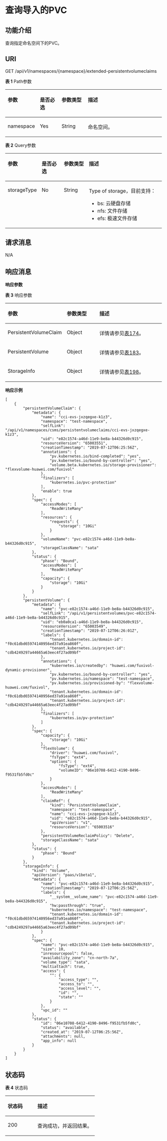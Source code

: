 # 查询导入的PVC<a name="cci_02_2022"></a>

## 功能介绍<a name="section54875957"></a>

查询指定命名空间下的PVC。

## URI<a name="section24121565"></a>

GET /api/v1/namespaces/\{namespace\}/extended-persistentvolumeclaims

**表 1**  Path参数

<a name="table16725372"></a>
<table><thead align="left"><tr id="row46809697"><th class="cellrowborder" valign="top" width="17.76%" id="mcps1.2.5.1.1"><p id="p33489078"><a name="p33489078"></a><a name="p33489078"></a>参数</p>
</th>
<th class="cellrowborder" valign="top" width="14.14%" id="mcps1.2.5.1.2"><p id="p28260775"><a name="p28260775"></a><a name="p28260775"></a>是否必选</p>
</th>
<th class="cellrowborder" valign="top" width="17.09%" id="mcps1.2.5.1.3"><p id="p980322612388"><a name="p980322612388"></a><a name="p980322612388"></a>参数类型</p>
</th>
<th class="cellrowborder" valign="top" width="51.01%" id="mcps1.2.5.1.4"><p id="p7421470"><a name="p7421470"></a><a name="p7421470"></a>描述</p>
</th>
</tr>
</thead>
<tbody><tr id="row64268160"><td class="cellrowborder" valign="top" width="17.76%" headers="mcps1.2.5.1.1 "><p id="p38338487"><a name="p38338487"></a><a name="p38338487"></a>namespace</p>
</td>
<td class="cellrowborder" valign="top" width="14.14%" headers="mcps1.2.5.1.2 "><p id="p18409771"><a name="p18409771"></a><a name="p18409771"></a>Yes</p>
</td>
<td class="cellrowborder" valign="top" width="17.09%" headers="mcps1.2.5.1.3 "><p id="p15803152673812"><a name="p15803152673812"></a><a name="p15803152673812"></a>String</p>
</td>
<td class="cellrowborder" valign="top" width="51.01%" headers="mcps1.2.5.1.4 "><p id="p14796483"><a name="p14796483"></a><a name="p14796483"></a>命名空间。</p>
</td>
</tr>
</tbody>
</table>

**表 2**  Query参数

<a name="table57664488"></a>
<table><thead align="left"><tr id="row28189627"><th class="cellrowborder" valign="top" width="17.630000000000003%" id="mcps1.2.5.1.1"><p id="p1658455"><a name="p1658455"></a><a name="p1658455"></a>参数</p>
</th>
<th class="cellrowborder" valign="top" width="14.829999999999998%" id="mcps1.2.5.1.2"><p id="p9490272"><a name="p9490272"></a><a name="p9490272"></a>是否必选</p>
</th>
<th class="cellrowborder" valign="top" width="16.400000000000002%" id="mcps1.2.5.1.3"><p id="p117163"><a name="p117163"></a><a name="p117163"></a>参数类型</p>
</th>
<th class="cellrowborder" valign="top" width="51.13999999999999%" id="mcps1.2.5.1.4"><p id="p30514590"><a name="p30514590"></a><a name="p30514590"></a>描述</p>
</th>
</tr>
</thead>
<tbody><tr id="row55762700"><td class="cellrowborder" valign="top" width="17.630000000000003%" headers="mcps1.2.5.1.1 "><p id="p20484818"><a name="p20484818"></a><a name="p20484818"></a>storageType</p>
</td>
<td class="cellrowborder" valign="top" width="14.829999999999998%" headers="mcps1.2.5.1.2 "><p id="p48948360"><a name="p48948360"></a><a name="p48948360"></a>No</p>
</td>
<td class="cellrowborder" valign="top" width="16.400000000000002%" headers="mcps1.2.5.1.3 "><p id="p48657561"><a name="p48657561"></a><a name="p48657561"></a>String</p>
</td>
<td class="cellrowborder" valign="top" width="51.13999999999999%" headers="mcps1.2.5.1.4 "><p id="p5394248"><a name="p5394248"></a><a name="p5394248"></a>Type of storage，目前支持：</p>
<a name="ul19102811391"></a><a name="ul19102811391"></a><ul id="ul19102811391"><li>bs: 云硬盘存储</li><li>nfs: 文件存储</li><li>efs:  极速文件存储</li></ul>
</td>
</tr>
</tbody>
</table>

## 请求消息<a name="section15767494"></a>

N/A

## 响应消息<a name="section7689721"></a>

**响应参数**

**表 3**  响应参数

<a name="table52727095"></a>
<table><thead align="left"><tr id="row34322009"><th class="cellrowborder" valign="top" width="19.72%" id="mcps1.2.4.1.1"><p id="p28619382"><a name="p28619382"></a><a name="p28619382"></a>参数</p>
</th>
<th class="cellrowborder" valign="top" width="24.72%" id="mcps1.2.4.1.2"><p id="p36468595"><a name="p36468595"></a><a name="p36468595"></a>参数类型</p>
</th>
<th class="cellrowborder" valign="top" width="55.559999999999995%" id="mcps1.2.4.1.3"><p id="p1166200"><a name="p1166200"></a><a name="p1166200"></a>描述</p>
</th>
</tr>
</thead>
<tbody><tr id="row27353390"><td class="cellrowborder" valign="top" width="19.72%" headers="mcps1.2.4.1.1 "><p id="p1032124"><a name="p1032124"></a><a name="p1032124"></a>PersistentVolumeClaim</p>
</td>
<td class="cellrowborder" valign="top" width="24.72%" headers="mcps1.2.4.1.2 "><p id="p16493259"><a name="p16493259"></a><a name="p16493259"></a>Object</p>
</td>
<td class="cellrowborder" valign="top" width="55.559999999999995%" headers="mcps1.2.4.1.3 "><p id="p60885635"><a name="p60885635"></a><a name="p60885635"></a>详情请参见<a href="数据结构.md#table37685299">表174</a>。</p>
</td>
</tr>
<tr id="row11099805"><td class="cellrowborder" valign="top" width="19.72%" headers="mcps1.2.4.1.1 "><p id="p26669028"><a name="p26669028"></a><a name="p26669028"></a>PersistentVolume</p>
</td>
<td class="cellrowborder" valign="top" width="24.72%" headers="mcps1.2.4.1.2 "><p id="p536765711525"><a name="p536765711525"></a><a name="p536765711525"></a>Object</p>
</td>
<td class="cellrowborder" valign="top" width="55.559999999999995%" headers="mcps1.2.4.1.3 "><p id="p22689808"><a name="p22689808"></a><a name="p22689808"></a>详情请参见<a href="数据结构.md#table24845910">表183</a>。</p>
</td>
</tr>
<tr id="row2881685"><td class="cellrowborder" valign="top" width="19.72%" headers="mcps1.2.4.1.1 "><p id="p32089967"><a name="p32089967"></a><a name="p32089967"></a>StorageInfo</p>
</td>
<td class="cellrowborder" valign="top" width="24.72%" headers="mcps1.2.4.1.2 "><p id="p445425712528"><a name="p445425712528"></a><a name="p445425712528"></a>Object</p>
</td>
<td class="cellrowborder" valign="top" width="55.559999999999995%" headers="mcps1.2.4.1.3 "><p id="p21772565"><a name="p21772565"></a><a name="p21772565"></a>详情请参见<a href="数据结构.md#table60569775">表198</a>。</p>
</td>
</tr>
</tbody>
</table>

**响应示例**

```
[
    {
        "persistentVolumeClaim": {
            "metadata": {
                "name": "cci-evs-jxzqegxe-k1z3",
                "namespace": "test-namespace",
                "selfLink": "/api/v1/namespaces/csms/persistentvolumeclaims/cci-evs-jxzqegxe-k1z3",
                "uid": "e82c1574-a46d-11e9-be8a-b44326d0c915",
                "resourceVersion": "65003551",
                "creationTimestamp": "2019-07-12T06:25:56Z",
                "annotations": {
                    "pv.kubernetes.io/bind-completed": "yes",
                    "pv.kubernetes.io/bound-by-controller": "yes",
                    "volume.beta.kubernetes.io/storage-provisioner": "flexvolume-huawei.com/fuxivol"
                },
                "finalizers": [
                    "kubernetes.io/pvc-protection"
                ],
                "enable": true
            },
            "spec": {
                "accessModes": [
                    "ReadWriteMany"
                ],
                "resources": {
                    "requests": {
                        "storage": "10Gi"
                    }
                },
                "volumeName": "pvc-e82c1574-a46d-11e9-be8a-b44326d0c915",
                "storageClassName": "sata"
            },
            "status": {
                "phase": "Bound",
                "accessModes": [
                    "ReadWriteMany"
                ],
                "capacity": {
                    "storage": "10Gi"
                }
            }
        },
        "persistentVolume": {
            "metadata": {
                "name": "pvc-e82c1574-a46d-11e9-be8a-b44326d0c915",
                "selfLink": "/api/v1/persistentvolumes/pvc-e82c1574-a46d-11e9-be8a-b44326d0c915",
                "uid": "eb0a0ca1-a46d-11e9-be8a-b44326d0c915",
                "resourceVersion": "65003549",
                "creationTimestamp": "2019-07-12T06:26:01Z",
                "labels": {
                    "tenant.kubernetes.io/domain-id": "f0c61dbd65974140956ed37a91ea860f",
                    "tenant.kubernetes.io/project-id": "cdb4249297a44665a63eec4f27ad09bf"
                },
                "annotations": {
                    "kubernetes.io/createdby": "huawei.com/fuxivol-dynamic-provisioner",
                    "pv.kubernetes.io/bound-by-controller": "yes",
                    "pv.kubernetes.io/namespace": "test-namespace",
                    "pv.kubernetes.io/provisioned-by": "flexvolume-huawei.com/fuxivol",
                    "tenant.kubernetes.io/domain-id": "f0c61dbd65974140956ed37a91ea860f",
                    "tenant.kubernetes.io/project-id": "cdb4249297a44665a63eec4f27ad09bf"
                },
                "finalizers": [
                    "kubernetes.io/pv-protection"
                ]
            },
            "spec": {
                "capacity": {
                    "storage": "10Gi"
                },
                "flexVolume": {
                    "driver": "huawei.com/fuxivol",
                    "fsType": "ext4",
                    "options": {
                        "fsType": "ext4",
                        "volumeID": "06e10708-6412-4190-8496-f9531fb5fd0c"
                    }
                },
                "accessModes": [
                    "ReadWriteMany"
                ],
                "claimRef": {
                    "kind": "PersistentVolumeClaim",
                    "namespace": "test-namespace",
                    "name": "cci-evs-jxzqegxe-k1z3",
                    "uid": "e82c1574-a46d-11e9-be8a-b44326d0c915",
                    "apiVersion": "v1",
                    "resourceVersion": "65003516"
                },
                "persistentVolumeReclaimPolicy": "Delete",
                "storageClassName": "sata"
            },
            "status": {
                "phase": "Bound"
            }
        },
        "storageInfo": {
            "kind": "Volume",
            "apiVersion": "paas/v1beta1",
            "metadata": {
                "name": "pvc-e82c1574-a46d-11e9-be8a-b44326d0c915",
                "creationTimestamp": "2019-07-12T06:25:56Z",
                "labels": {
                    "__system__volume_name": "pvc-e82c1574-a46d-11e9-be8a-b44326d0c915",
                    "hw:passthrough": "true",
                    "kubernetes.io/namespace": "test-namespace",
                    "tenant.kubernetes.io/domain-id": "f0c61dbd65974140956ed37a91ea860f",
                    "tenant.kubernetes.io/project-id": "cdb4249297a44665a63eec4f27ad09bf"
                }
            },
            "spec": {
                "name": "pvc-e82c1574-a46d-11e9-be8a-b44326d0c915",
                "size": 10,
                "inresourcepool": false,
                "availability_zone": "cn-north-7a",
                "volume_type": "sata",
                "multiattach": true,
                "access": {
                    "": {
                        "access_type": "",
                        "access_to": "",
                        "access_level": "",
                        "id": "",
                        "state": ""
                    }
                },
                "vpc_id": ""
            },
            "status": {
                "id": "06e10708-6412-4190-8496-f9531fb5fd0c",
                "status": "available",
                "created_at": "2019-07-12T06:25:56Z",
                "attachments": null,
                "app_info": null
            }
        }
    }
]
```

## 状态码<a name="section2098632"></a>

**表 4**  状态码

<a name="table51313205"></a>
<table><thead align="left"><tr id="row28244554"><th class="cellrowborder" valign="top" width="33.25%" id="mcps1.2.3.1.1"><p id="p6107551"><a name="p6107551"></a><a name="p6107551"></a>状态码</p>
</th>
<th class="cellrowborder" valign="top" width="66.75%" id="mcps1.2.3.1.2"><p id="p24949608"><a name="p24949608"></a><a name="p24949608"></a>描述</p>
</th>
</tr>
</thead>
<tbody><tr id="row7652366"><td class="cellrowborder" valign="top" width="33.25%" headers="mcps1.2.3.1.1 "><p id="p15861880"><a name="p15861880"></a><a name="p15861880"></a>200</p>
</td>
<td class="cellrowborder" valign="top" width="66.75%" headers="mcps1.2.3.1.2 "><p id="p9743886"><a name="p9743886"></a><a name="p9743886"></a>查询成功，并返回结果。</p>
</td>
</tr>
</tbody>
</table>

